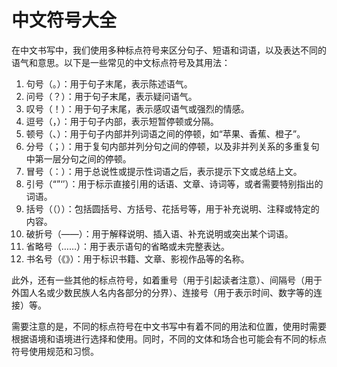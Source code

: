 # 中文符号大全

在中文书写中，我们使用多种标点符号来区分句子、短语和词语，以及表达不同的语气和意思。以下是一些常见的中文标点符号及其用法：

1. 句号（。）：用于句子末尾，表示陈述语气。
2. 问号（？）：用于句子末尾，表示疑问语气。
3. 叹号（！）：用于句子末尾，表示感叹语气或强烈的情感。
4. 逗号（，）：用于句子内部，表示短暂停顿或分隔。
5. 顿号（、）：用于句子内部并列词语之间的停顿，如“苹果、香蕉、橙子”。
6. 分号（；）：用于复句内部并列分句之间的停顿，以及非并列关系的多重复句中第一层分句之间的停顿。
7. 冒号（：）：用于总说性或提示性词语之后，表示提示下文或总结上文。
8. 引号（“”‘’）：用于标示直接引用的话语、文章、诗词等，或者需要特别指出的词语。
9. 括号（（））：包括圆括号、方括号、花括号等，用于补充说明、注释或特定的内容。
10. 破折号（——）：用于解释说明、插入语、补充说明或突出某个词语。
11. 省略号（……）：用于表示语句的省略或未完整表达。
12. 书名号（《》）：用于标识书籍、文章、影视作品等的名称。

此外，还有一些其他的标点符号，如着重号（用于引起读者注意）、间隔号（用于外国人名或少数民族人名内各部分的分界）、连接号（用于表示时间、数字等的连接）等。

需要注意的是，不同的标点符号在中文书写中有着不同的用法和位置，使用时需要根据语境和语境进行选择和使用。同时，不同的文体和场合也可能会有不同的标点符号使用规范和习惯。